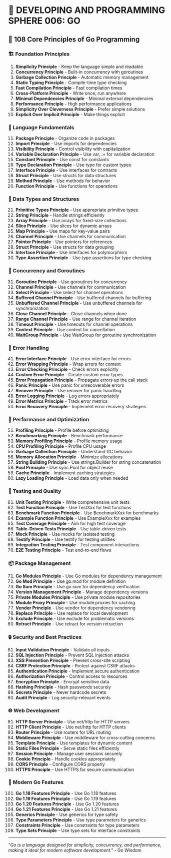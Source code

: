 # 🌟 DEVELOPING AND PROGRAMMING SPHERE 006: GO

## 🐹 108 Core Principles of Go Programming

### 🏗️ Foundation Principles

1. **Simplicity Principle** - Keep the language simple and readable
2. **Concurrency Principle** - Built-in concurrency with goroutines
3. **Garbage Collection Principle** - Automatic memory management
4. **Static Typing Principle** - Compile-time type checking
5. **Fast Compilation Principle** - Fast compilation times
6. **Cross-Platform Principle** - Write once, run anywhere
7. **Minimal Dependencies Principle** - Minimal external dependencies
8. **Performance Principle** - High performance applications
9. **Simplicity Over Cleverness Principle** - Prefer simple solutions
10. **Explicit Over Implicit Principle** - Make things explicit

### 🎯 Language Fundamentals

11. **Package Principle** - Organize code in packages
12. **Import Principle** - Use imports for dependencies
13. **Visibility Principle** - Control visibility with capitalization
14. **Variable Declaration Principle** - Use var, := for variable declaration
15. **Constant Principle** - Use const for constants
16. **Type Declaration Principle** - Use type for custom types
17. **Interface Principle** - Use interfaces for contracts
18. **Struct Principle** - Use structs for data structures
19. **Method Principle** - Use methods for behavior
20. **Function Principle** - Use functions for operations

### 🧮 Data Types and Structures

21. **Primitive Types Principle** - Use appropriate primitive types
22. **String Principle** - Handle strings efficiently
23. **Array Principle** - Use arrays for fixed-size collections
24. **Slice Principle** - Use slices for dynamic arrays
25. **Map Principle** - Use maps for key-value pairs
26. **Channel Principle** - Use channels for communication
27. **Pointer Principle** - Use pointers for references
28. **Struct Principle** - Use structs for data grouping
29. **Interface Principle** - Use interfaces for polymorphism
30. **Type Assertion Principle** - Use type assertions for type checking

### 🎨 Concurrency and Goroutines

31. **Goroutine Principle** - Use goroutines for concurrency
32. **Channel Principle** - Use channels for communication
33. **Select Principle** - Use select for channel operations
34. **Buffered Channel Principle** - Use buffered channels for buffering
35. **Unbuffered Channel Principle** - Use unbuffered channels for synchronization
36. **Close Channel Principle** - Close channels when done
37. **Range Channel Principle** - Use range for channel iteration
38. **Timeout Principle** - Use timeouts for channel operations
39. **Context Principle** - Use context for cancellation
40. **WaitGroup Principle** - Use WaitGroup for goroutine synchronization

### 🔧 Error Handling

41. **Error Interface Principle** - Use error interface for errors
42. **Error Wrapping Principle** - Wrap errors for context
43. **Error Checking Principle** - Check errors explicitly
44. **Custom Error Principle** - Create custom error types
45. **Error Propagation Principle** - Propagate errors up the call stack
46. **Panic Principle** - Use panic for unrecoverable errors
47. **Recover Principle** - Use recover for panic handling
48. **Error Logging Principle** - Log errors appropriately
49. **Error Metrics Principle** - Track error metrics
50. **Error Recovery Principle** - Implement error recovery strategies

### 🚀 Performance and Optimization

51. **Profiling Principle** - Profile before optimizing
52. **Benchmarking Principle** - Benchmark performance
53. **Memory Profiling Principle** - Profile memory usage
54. **CPU Profiling Principle** - Profile CPU usage
55. **Garbage Collection Principle** - Understand GC behavior
56. **Memory Allocation Principle** - Minimize allocations
57. **String Building Principle** - Use strings.Builder for string concatenation
58. **Pool Principle** - Use sync.Pool for object reuse
59. **Cache Principle** - Implement caching strategies
60. **Lazy Loading Principle** - Load data only when needed

### 🧪 Testing and Quality

61. **Unit Testing Principle** - Write comprehensive unit tests
62. **Test Function Principle** - Use TestXxx for test functions
63. **Benchmark Function Principle** - Use BenchmarkXxx for benchmarks
64. **Example Function Principle** - Use ExampleXxx for examples
65. **Test Coverage Principle** - Aim for high test coverage
66. **Table-Driven Tests Principle** - Use table-driven tests
67. **Mock Principle** - Use mocks for isolated testing
68. **Testify Principle** - Use testify for testing utilities
69. **Integration Testing Principle** - Test component interactions
70. **E2E Testing Principle** - Test end-to-end flows

### 📦 Package Management

71. **Go Modules Principle** - Use Go modules for dependency management
72. **Go Mod Principle** - Use go.mod for module definition
73. **Go Sum Principle** - Use go.sum for dependency verification
74. **Version Management Principle** - Manage dependency versions
75. **Private Modules Principle** - Use private module repositories
76. **Module Proxy Principle** - Use module proxies for caching
77. **Vendor Principle** - Use vendor for dependency vendoring
78. **Replace Principle** - Use replace for local development
79. **Exclude Principle** - Use exclude for problematic versions
80. **Retract Principle** - Use retract for version retraction

### 🔒 Security and Best Practices

81. **Input Validation Principle** - Validate all inputs
82. **SQL Injection Principle** - Prevent SQL injection attacks
83. **XSS Prevention Principle** - Prevent cross-site scripting
84. **CSRF Protection Principle** - Protect against CSRF attacks
85. **Authentication Principle** - Implement secure authentication
86. **Authorization Principle** - Control access to resources
87. **Encryption Principle** - Encrypt sensitive data
88. **Hashing Principle** - Hash passwords securely
89. **Secrets Principle** - Never hardcode secrets
90. **Audit Principle** - Log security-relevant events

### 🌐 Web Development

91. **HTTP Server Principle** - Use net/http for HTTP servers
92. **HTTP Client Principle** - Use net/http for HTTP clients
93. **Router Principle** - Use routers for URL routing
94. **Middleware Principle** - Use middleware for cross-cutting concerns
95. **Template Principle** - Use templates for dynamic content
96. **Static Files Principle** - Serve static files efficiently
97. **Session Principle** - Manage user sessions securely
98. **Cookie Principle** - Handle cookies appropriately
99. **CORS Principle** - Configure CORS properly
100. **HTTPS Principle** - Use HTTPS for secure communication

### 🚀 Modern Go Features

101. **Go 1.18 Features Principle** - Use Go 1.18 features
102. **Go 1.19 Features Principle** - Use Go 1.19 features
103. **Go 1.20 Features Principle** - Use Go 1.20 features
104. **Go 1.21 Features Principle** - Use Go 1.21 features
105. **Generics Principle** - Use generics for type safety
106. **Type Parameters Principle** - Use type parameters for generics
107. **Constraints Principle** - Use constraints for type parameters
108. **Type Sets Principle** - Use type sets for interface constraints

---

*"Go is a language designed for simplicity, concurrency, and performance, making it ideal for modern software development."* - Go Wisdom
